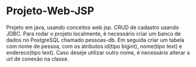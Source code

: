 # Projeto-Web-JSP
Projeto em java, usando conceitos web jsp. CRUD de cadastro usando JDBC.
Para rodar o projeto localmente, é necessário criar um banco de dados no PostgreSQL chamado pessoas-db. Em seguida criar um tabela com nome de pessoa, com os atributos 
id(tipo bigint), nome(tipo text) e endereco(tipo text).
Caso deseje utilizar outro nome, é necessário alterar a url de conexão na classe.
